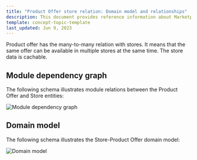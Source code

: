 ```yaml
---
title: "Product Offer store relation: Domain model and relationships"
description: This document provides reference information about Marketplace Product Offer relation with stores in the Spryker Marketplace.
template: concept-topic-template
last_updated: Jun 9, 2023
---
```


Product offer has the many-to-many relation with stores. It means that the same offer can be available in multiple stores at the same time.
The store data is cachable.

## Module dependency graph

The following schema illustrates module relations between the Product Offer and Store entities:

![Module dependency graph](https://confluence-connect.gliffy.net/embed/image/fe00b645-4b20-4a2e-8750-a8998c1612c9.png?utm_medium=live&utm_source=confluence)


## Domain model

The following schema illustrates the Store-Product Offer domain model:

![Domain model](https://confluence-connect.gliffy.net/embed/image/1448089c-f0c4-4dcb-86e8-bf2f2421c51d.png?utm_medium=live&utm_source=custom)
